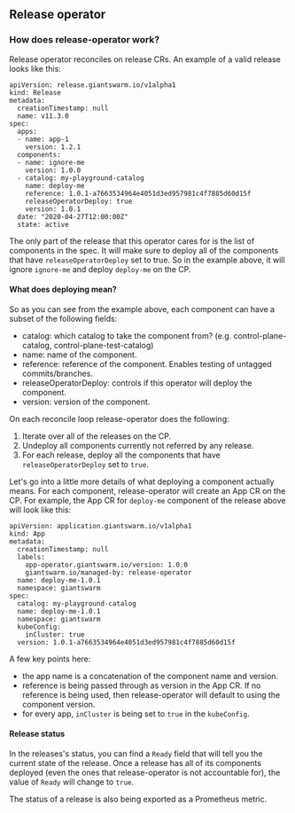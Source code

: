 ## Release operator

### How does release-operator work?
Release operator reconciles on release CRs. An example of a valid release looks like this:

```
apiVersion: release.giantswarm.io/v1alpha1
kind: Release
metadata:
  creationTimestamp: null
  name: v11.3.0
spec:
  apps:
  - name: app-1
    version: 1.2.1
  components:
  - name: ignore-me
    version: 1.0.0
  - catalog: my-playground-catalog
    name: deploy-me
    reference: 1.0.1-a7663534964e4051d3ed957981c4f7885d60d15f
    releaseOperatorDeploy: true
    version: 1.0.1
  date: "2020-04-27T12:00:00Z"
  state: active
```

The only part of the release that this operator cares for is the list of components in the spec. It will make sure to deploy all of the components that have `releaseOperatorDeploy` set to true. So in the example above, it will ignore `ignore-me` and deploy `deploy-me` on the CP.

#### What does deploying mean?

So as you can see from the example above, each component can have a subset of the following fields:
* catalog: which catalog to take the component from? (e.g. control-plane-catalog, control-plane-test-catalog)
* name: name of the component.
* reference: reference of the component. Enables testing of untagged commits/branches.
* releaseOperatorDeploy: controls if this operator will deploy the component.
* version: version of the component.

On each reconcile loop release-operator does the following:
1. Iterate over all of the releases on the CP.
1. Undeploy all components currently not referred by any release.
1. For each release, deploy all the components that have `releaseOperatorDeploy` set to `true`.

Let's go into a little more details of what deploying a component actually means. For each component, release-operator will create an App CR on the CP. For example, the App CR for `deploy-me` component of the release above will look like this:

```
apiVersion: application.giantswarm.io/v1alpha1
kind: App
metadata:
  creationTimestamp: null
  labels:
    app-operator.giantswarm.io/version: 1.0.0
    giantswarm.io/managed-by: release-operator
  name: deploy-me-1.0.1
  namespace: giantswarm
spec:
  catalog: my-playground-catalog
  name: deploy-me-1.0.1
  namespace: giantswarm
  kubeConfig:
    inCluster: true
  version: 1.0.1-a7663534964e4051d3ed957981c4f7885d60d15f
```

A few key points here:
* the app name is a concatenation of the component name and version.
* reference is being passed through as version in the App CR. If no reference is being used, then release-operator will default to using the component version.
* for every app, `inCluster` is being set to `true` in the `kubeConfig`.

#### Release status

In the releases's status, you can find a `Ready` field that will tell you the current state of the release. Once a release has all of its components deployed (even the ones that release-operator is not accountable for), the value of `Ready` will change to `true`.

The status of a release is also being exported as a Prometheus metric.

